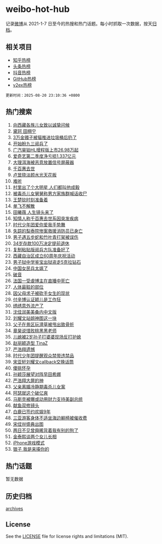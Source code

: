 # weibo-hot-hub

记录[微博](https://www.weibo.com)从 2021-1-7 日至今的热搜和热门话题。每小时抓取一次数据，按天[归档](archives)。

## 相关项目

- [知乎热榜](https://github.com/lonnyzhang423/zhihu-hot-hub)
- [头条热榜](https://github.com/lonnyzhang423/toutiao-hot-hub)
- [抖音热榜](https://github.com/lonnyzhang423/douyin-hot-hub)
- [GitHub热榜](https://github.com/lonnyzhang423/github-hot-hub)
- [v2ex热榜](https://github.com/lonnyzhang423/v2ex-hot-hub)


`更新时间：2025-08-20 23:10:36 +0800`

## 热门搜索

1. [向西藏各族儿女致以诚挚问候](https://m.weibo.cn/search?containerid=100103type%3D1%26t%3D10%26q%3D%23%E5%90%91%E8%A5%BF%E8%97%8F%E5%90%84%E6%97%8F%E5%84%BF%E5%A5%B3%E8%87%B4%E4%BB%A5%E8%AF%9A%E6%8C%9A%E9%97%AE%E5%80%99%23&stream_entry_id=51&isnewpage=1&extparam=seat%3D1%26q%3D%2523%25E5%2590%2591%25E8%25A5%25BF%25E8%2597%258F%25E5%2590%2584%25E6%2597%258F%25E5%2584%25BF%25E5%25A5%25B3%25E8%2587%25B4%25E4%25BB%25A5%25E8%25AF%259A%25E6%258C%259A%25E9%2597%25AE%25E5%2580%2599%2523%26filter_type%3Drealtimehot%26stream_entry_id%3D51%26pos%3D0%26dgr%3D0%26c_type%3D51%26cate%3D10103%26display_time%3D1755702635%26pre_seqid%3D1755702635079057797856)
1. [黛珂 田栩宁](https://m.weibo.cn/search?containerid=100103type%3D1%26t%3D10%26q%3D%E9%BB%9B%E7%8F%82+%E7%94%B0%E6%A0%A9%E5%AE%81&stream_entry_id=31&isnewpage=1&extparam=seat%3D1%26flag%3D4%26lcate%3D5001%26stream_entry_id%3D31%26realpos%3D1%26band_rank%3D1%26filter_type%3Drealtimehot%26dgr%3D0%26pos%3D0%26c_type%3D31%26q%3D%25E9%25BB%259B%25E7%258F%2582%2520%25E7%2594%25B0%25E6%25A0%25A9%25E5%25AE%2581%26cate%3D5001%26display_time%3D1755702635%26pre_seqid%3D1755702635079057797856)
1. [3万金镯子被猫推进垃圾桶后扔了](https://m.weibo.cn/search?containerid=100103type%3D1%26t%3D10%26q%3D%233%E4%B8%87%E9%87%91%E9%95%AF%E5%AD%90%E8%A2%AB%E7%8C%AB%E6%8E%A8%E8%BF%9B%E5%9E%83%E5%9C%BE%E6%A1%B6%E5%90%8E%E6%89%94%E4%BA%86%23&stream_entry_id=31&isnewpage=1&extparam=seat%3D1%26flag%3D0%26lcate%3D5001%26stream_entry_id%3D31%26realpos%3D2%26band_rank%3D2%26filter_type%3Drealtimehot%26dgr%3D0%26pos%3D1%26c_type%3D31%26q%3D%25233%25E4%25B8%2587%25E9%2587%2591%25E9%2595%25AF%25E5%25AD%2590%25E8%25A2%25AB%25E7%258C%25AB%25E6%258E%25A8%25E8%25BF%259B%25E5%259E%2583%25E5%259C%25BE%25E6%25A1%25B6%25E5%2590%258E%25E6%2589%2594%25E4%25BA%2586%2523%26cate%3D5001%26display_time%3D1755702635%26pre_seqid%3D1755702635079057797856)
1. [开始盼九三阅兵了](https://m.weibo.cn/search?containerid=100103type%3D1%26t%3D10%26q%3D%23%E5%BC%80%E5%A7%8B%E7%9B%BC%E4%B9%9D%E4%B8%89%E9%98%85%E5%85%B5%E4%BA%86%23&stream_entry_id=31&isnewpage=1&extparam=seat%3D1%26flag%3D0%26lcate%3D5001%26stream_entry_id%3D31%26realpos%3D3%26band_rank%3D3%26filter_type%3Drealtimehot%26dgr%3D0%26pos%3D2%26c_type%3D31%26q%3D%2523%25E5%25BC%2580%25E5%25A7%258B%25E7%259B%25BC%25E4%25B9%259D%25E4%25B8%2589%25E9%2598%2585%25E5%2585%25B5%25E4%25BA%2586%2523%26cate%3D5001%26display_time%3D1755702635%26pre_seqid%3D1755702635079057797856)
1. [广汽昊铂HL增程版上市26.98万起](https://m.weibo.cn/search?containerid=100103type%3D1%26t%3D296%26q%3D%23%E6%B2%B7%E9%92%B8%E6%B7%8F%E7%AE%94%23&hide_search_bar=1&replace_title=+)
1. [爱奇艺第二季度净亏损1.337亿元](https://m.weibo.cn/search?containerid=100103type%3D1%26t%3D10%26q%3D%23%E7%88%B1%E5%A5%87%E8%89%BA%E7%AC%AC%E4%BA%8C%E5%AD%A3%E5%BA%A6%E5%87%80%E4%BA%8F%E6%8D%9F1.337%E4%BA%BF%E5%85%83%23&stream_entry_id=31&isnewpage=1&extparam=seat%3D1%26flag%3D1%26lcate%3D5001%26stream_entry_id%3D31%26realpos%3D4%26band_rank%3D4%26filter_type%3Drealtimehot%26dgr%3D0%26pos%3D4%26c_type%3D31%26q%3D%2523%25E7%2588%25B1%25E5%25A5%2587%25E8%2589%25BA%25E7%25AC%25AC%25E4%25BA%258C%25E5%25AD%25A3%25E5%25BA%25A6%25E5%2587%2580%25E4%25BA%258F%25E6%258D%259F1.337%25E4%25BA%25BF%25E5%2585%2583%2523%26cate%3D5001%26display_time%3D1755702635%26pre_seqid%3D1755702635079057797856)
1. [大理洱海被恶意放置信号屏蔽器](https://m.weibo.cn/search?containerid=100103type%3D1%26t%3D10%26q%3D%23%E5%A4%A7%E7%90%86%E6%B4%B1%E6%B5%B7%E8%A2%AB%E6%81%B6%E6%84%8F%E6%94%BE%E7%BD%AE%E4%BF%A1%E5%8F%B7%E5%B1%8F%E8%94%BD%E5%99%A8%23&stream_entry_id=31&isnewpage=1&extparam=seat%3D1%26flag%3D0%26lcate%3D5001%26stream_entry_id%3D31%26realpos%3D5%26band_rank%3D5%26filter_type%3Drealtimehot%26dgr%3D0%26pos%3D5%26c_type%3D31%26q%3D%2523%25E5%25A4%25A7%25E7%2590%2586%25E6%25B4%25B1%25E6%25B5%25B7%25E8%25A2%25AB%25E6%2581%25B6%25E6%2584%258F%25E6%2594%25BE%25E7%25BD%25AE%25E4%25BF%25A1%25E5%258F%25B7%25E5%25B1%258F%25E8%2594%25BD%25E5%2599%25A8%2523%26cate%3D5001%26display_time%3D1755702635%26pre_seqid%3D1755702635079057797856)
1. [千百惠去世](https://m.weibo.cn/search?containerid=100103type%3D1%26t%3D10%26q%3D%23%E5%8D%83%E7%99%BE%E6%83%A0%E5%8E%BB%E4%B8%96%23&stream_entry_id=31&isnewpage=1&extparam=seat%3D1%26flag%3D2%26lcate%3D5001%26stream_entry_id%3D31%26realpos%3D6%26band_rank%3D6%26filter_type%3Drealtimehot%26dgr%3D0%26pos%3D6%26c_type%3D31%26q%3D%2523%25E5%258D%2583%25E7%2599%25BE%25E6%2583%25A0%25E5%258E%25BB%25E4%25B8%2596%2523%26cate%3D5001%26display_time%3D1755702635%26pre_seqid%3D1755702635079057797856)
1. [卢昱晓淡颜水光天花板](https://m.weibo.cn/search?containerid=100103type%3D1%26t%3D10%26q%3D%23%E5%8D%A2%E6%98%B1%E6%99%93%E6%B7%A1%E9%A2%9C%E6%B0%B4%E5%85%89%E5%A4%A9%E8%8A%B1%E6%9D%BF%23&stream_entry_id=31&isnewpage=1&extparam=seat%3D1%26q%3D%2523%25E5%258D%25A2%25E6%2598%25B1%25E6%2599%2593%25E6%25B7%25A1%25E9%25A2%259C%25E6%25B0%25B4%25E5%2585%2589%25E5%25A4%25A9%25E8%258A%25B1%25E6%259D%25BF%2523%26lcate%3D5001%26adid%3D297299%26is_ad_pos%3D1%26band_rank%3D7%26stream_entry_id%3D31%26filter_type%3Drealtimehot%26topic_ad%3D1%26pos%3D7%26c_type%3D31%26dgr%3D0%26cate%3D5001%26display_time%3D1755702635%26pre_seqid%3D1755702635079057797856)
1. [难听](https://m.weibo.cn/search?containerid=100103type%3D1%26t%3D10%26q%3D%E9%9A%BE%E5%90%AC&stream_entry_id=31&isnewpage=1&extparam=seat%3D1%26flag%3D2%26lcate%3D5001%26stream_entry_id%3D31%26realpos%3D7%26band_rank%3D7%26filter_type%3Drealtimehot%26dgr%3D0%26pos%3D8%26c_type%3D31%26q%3D%25E9%259A%25BE%25E5%2590%25AC%26cate%3D5001%26display_time%3D1755702635%26pre_seqid%3D1755702635079057797856)
1. [村里出了个大明星 人们都叫他成毅](https://m.weibo.cn/search?containerid=100103type%3D1%26t%3D10%26q%3D%E6%9D%91%E9%87%8C%E5%87%BA%E4%BA%86%E4%B8%AA%E5%A4%A7%E6%98%8E%E6%98%9F+%E4%BA%BA%E4%BB%AC%E9%83%BD%E5%8F%AB%E4%BB%96%E6%88%90%E6%AF%85&stream_entry_id=31&isnewpage=1&extparam=seat%3D1%26flag%3D2%26lcate%3D5001%26stream_entry_id%3D31%26realpos%3D8%26band_rank%3D8%26filter_type%3Drealtimehot%26dgr%3D0%26pos%3D9%26c_type%3D31%26q%3D%25E6%259D%2591%25E9%2587%258C%25E5%2587%25BA%25E4%25BA%2586%25E4%25B8%25AA%25E5%25A4%25A7%25E6%2598%258E%25E6%2598%259F%2520%25E4%25BA%25BA%25E4%25BB%25AC%25E9%2583%25BD%25E5%258F%25AB%25E4%25BB%2596%25E6%2588%2590%25E6%25AF%2585%26cate%3D5001%26display_time%3D1755702635%26pre_seqid%3D1755702635079057797856)
1. [被毒杀儿女舅舅称男方家族群喊话收尸](https://m.weibo.cn/search?containerid=100103type%3D1%26t%3D10%26q%3D%23%E8%A2%AB%E6%AF%92%E6%9D%80%E5%84%BF%E5%A5%B3%E8%88%85%E8%88%85%E7%A7%B0%E7%94%B7%E6%96%B9%E5%AE%B6%E6%97%8F%E7%BE%A4%E5%96%8A%E8%AF%9D%E6%94%B6%E5%B0%B8%23&stream_entry_id=31&isnewpage=1&extparam=seat%3D1%26flag%3D0%26lcate%3D5001%26stream_entry_id%3D31%26realpos%3D9%26band_rank%3D9%26filter_type%3Drealtimehot%26dgr%3D0%26pos%3D10%26c_type%3D31%26q%3D%2523%25E8%25A2%25AB%25E6%25AF%2592%25E6%259D%2580%25E5%2584%25BF%25E5%25A5%25B3%25E8%2588%2585%25E8%2588%2585%25E7%25A7%25B0%25E7%2594%25B7%25E6%2596%25B9%25E5%25AE%25B6%25E6%2597%258F%25E7%25BE%25A4%25E5%2596%258A%25E8%25AF%259D%25E6%2594%25B6%25E5%25B0%25B8%2523%26cate%3D5001%26display_time%3D1755702635%26pre_seqid%3D1755702635079057797856)
1. [王楚钦时刻准备着](https://m.weibo.cn/search?containerid=100103type%3D1%26t%3D10%26q%3D%E7%8E%8B%E6%A5%9A%E9%92%A6%E6%97%B6%E5%88%BB%E5%87%86%E5%A4%87%E7%9D%80&stream_entry_id=31&isnewpage=1&extparam=seat%3D1%26flag%3D1%26lcate%3D5001%26stream_entry_id%3D31%26realpos%3D10%26band_rank%3D10%26filter_type%3Drealtimehot%26dgr%3D0%26pos%3D11%26c_type%3D31%26q%3D%25E7%258E%258B%25E6%25A5%259A%25E9%2592%25A6%25E6%2597%25B6%25E5%2588%25BB%25E5%2587%2586%25E5%25A4%2587%25E7%259D%2580%26cate%3D5001%26display_time%3D1755702635%26pre_seqid%3D1755702635079057797856)
1. [单飞不解散](https://m.weibo.cn/search?containerid=100103type%3D1%26t%3D10%26q%3D%23%E5%8D%95%E9%A3%9E%E4%B8%8D%E8%A7%A3%E6%95%A3%23&stream_entry_id=31&isnewpage=1&extparam=seat%3D1%26flag%3D2%26lcate%3D5001%26stream_entry_id%3D31%26realpos%3D11%26band_rank%3D11%26filter_type%3Drealtimehot%26dgr%3D0%26pos%3D12%26c_type%3D31%26q%3D%2523%25E5%258D%2595%25E9%25A3%259E%25E4%25B8%258D%25E8%25A7%25A3%25E6%2595%25A3%2523%26cate%3D5001%26display_time%3D1755702635%26pre_seqid%3D1755702635079057797856)
1. [田曦薇 人生镜头来了](https://m.weibo.cn/search?containerid=100103type%3D1%26t%3D10%26q%3D%E7%94%B0%E6%9B%A6%E8%96%87+%E4%BA%BA%E7%94%9F%E9%95%9C%E5%A4%B4%E6%9D%A5%E4%BA%86&stream_entry_id=31&isnewpage=1&extparam=seat%3D1%26flag%3D1%26lcate%3D5001%26stream_entry_id%3D31%26realpos%3D12%26band_rank%3D12%26filter_type%3Drealtimehot%26dgr%3D0%26pos%3D13%26c_type%3D31%26q%3D%25E7%2594%25B0%25E6%259B%25A6%25E8%2596%2587%2520%25E4%25BA%25BA%25E7%2594%259F%25E9%2595%259C%25E5%25A4%25B4%25E6%259D%25A5%25E4%25BA%2586%26cate%3D5001%26display_time%3D1755702635%26pre_seqid%3D1755702635079057797856)
1. [知情人称千百惠去世系因突发疾病](https://m.weibo.cn/search?containerid=100103type%3D1%26t%3D10%26q%3D%23%E7%9F%A5%E6%83%85%E4%BA%BA%E7%A7%B0%E5%8D%83%E7%99%BE%E6%83%A0%E5%8E%BB%E4%B8%96%E7%B3%BB%E5%9B%A0%E7%AA%81%E5%8F%91%E7%96%BE%E7%97%85%23&stream_entry_id=31&isnewpage=1&extparam=seat%3D1%26flag%3D1%26lcate%3D5001%26stream_entry_id%3D31%26realpos%3D13%26band_rank%3D13%26filter_type%3Drealtimehot%26dgr%3D0%26pos%3D14%26c_type%3D31%26q%3D%2523%25E7%259F%25A5%25E6%2583%2585%25E4%25BA%25BA%25E7%25A7%25B0%25E5%258D%2583%25E7%2599%25BE%25E6%2583%25A0%25E5%258E%25BB%25E4%25B8%2596%25E7%25B3%25BB%25E5%259B%25A0%25E7%25AA%2581%25E5%258F%2591%25E7%2596%25BE%25E7%2597%2585%2523%26cate%3D5001%26display_time%3D1755702635%26pre_seqid%3D1755702635079057797856)
1. [时代少年团爱你爱我手势舞](https://m.weibo.cn/search?containerid=100103type%3D1%26t%3D10%26q%3D%23%E6%97%B6%E4%BB%A3%E5%B0%91%E5%B9%B4%E5%9B%A2%E7%88%B1%E4%BD%A0%E7%88%B1%E6%88%91%E6%89%8B%E5%8A%BF%E8%88%9E%23&stream_entry_id=31&isnewpage=1&extparam=seat%3D1%26flag%3D0%26lcate%3D5001%26stream_entry_id%3D31%26realpos%3D14%26band_rank%3D14%26filter_type%3Drealtimehot%26dgr%3D0%26pos%3D15%26c_type%3D31%26q%3D%2523%25E6%2597%25B6%25E4%25BB%25A3%25E5%25B0%2591%25E5%25B9%25B4%25E5%259B%25A2%25E7%2588%25B1%25E4%25BD%25A0%25E7%2588%25B1%25E6%2588%2591%25E6%2589%258B%25E5%258A%25BF%25E8%2588%259E%2523%26cate%3D5001%26display_time%3D1755702635%26pre_seqid%3D1755702635079057797856)
1. [失踪的梨泰院惨案救援消防员已身亡](https://m.weibo.cn/search?containerid=100103type%3D1%26t%3D10%26q%3D%23%E5%A4%B1%E8%B8%AA%E7%9A%84%E6%A2%A8%E6%B3%B0%E9%99%A2%E6%83%A8%E6%A1%88%E6%95%91%E6%8F%B4%E6%B6%88%E9%98%B2%E5%91%98%E5%B7%B2%E8%BA%AB%E4%BA%A1%23&stream_entry_id=31&isnewpage=1&extparam=seat%3D1%26flag%3D0%26lcate%3D5001%26stream_entry_id%3D31%26realpos%3D15%26band_rank%3D15%26filter_type%3Drealtimehot%26dgr%3D0%26pos%3D16%26c_type%3D31%26q%3D%2523%25E5%25A4%25B1%25E8%25B8%25AA%25E7%259A%2584%25E6%25A2%25A8%25E6%25B3%25B0%25E9%2599%25A2%25E6%2583%25A8%25E6%25A1%2588%25E6%2595%2591%25E6%258F%25B4%25E6%25B6%2588%25E9%2598%25B2%25E5%2591%2598%25E5%25B7%25B2%25E8%25BA%25AB%25E4%25BA%25A1%2523%26cate%3D5001%26display_time%3D1755702635%26pre_seqid%3D1755702635079057797856)
1. [男子遇五步蛇和竹叶青打架被误伤](https://m.weibo.cn/search?containerid=100103type%3D1%26t%3D10%26q%3D%23%E7%94%B7%E5%AD%90%E9%81%87%E4%BA%94%E6%AD%A5%E8%9B%87%E5%92%8C%E7%AB%B9%E5%8F%B6%E9%9D%92%E6%89%93%E6%9E%B6%E8%A2%AB%E8%AF%AF%E4%BC%A4%23&stream_entry_id=31&isnewpage=1&extparam=seat%3D1%26flag%3D0%26lcate%3D5001%26stream_entry_id%3D31%26realpos%3D16%26band_rank%3D16%26filter_type%3Drealtimehot%26dgr%3D0%26pos%3D17%26c_type%3D31%26q%3D%2523%25E7%2594%25B7%25E5%25AD%2590%25E9%2581%2587%25E4%25BA%2594%25E6%25AD%25A5%25E8%259B%2587%25E5%2592%258C%25E7%25AB%25B9%25E5%258F%25B6%25E9%259D%2592%25E6%2589%2593%25E6%259E%25B6%25E8%25A2%25AB%25E8%25AF%25AF%25E4%25BC%25A4%2523%26cate%3D5001%26display_time%3D1755702635%26pre_seqid%3D1755702635079057797856)
1. [34岁存款100万决定提前退休](https://m.weibo.cn/search?containerid=100103type%3D1%26t%3D10%26q%3D34%E5%B2%81%E5%AD%98%E6%AC%BE100%E4%B8%87%E5%86%B3%E5%AE%9A%E6%8F%90%E5%89%8D%E9%80%80%E4%BC%91&stream_entry_id=31&isnewpage=1&extparam=seat%3D1%26flag%3D0%26lcate%3D5001%26stream_entry_id%3D31%26realpos%3D17%26band_rank%3D17%26filter_type%3Drealtimehot%26dgr%3D0%26pos%3D18%26c_type%3D31%26q%3D34%25E5%25B2%2581%25E5%25AD%2598%25E6%25AC%25BE100%25E4%25B8%2587%25E5%2586%25B3%25E5%25AE%259A%25E6%258F%2590%25E5%2589%258D%25E9%2580%2580%25E4%25BC%2591%26cate%3D5001%26display_time%3D1755702635%26pre_seqid%3D1755702635079057797856)
1. [复制粘贴版阅兵方队准备好了](https://m.weibo.cn/search?containerid=100103type%3D1%26t%3D10%26q%3D%23%E5%A4%8D%E5%88%B6%E7%B2%98%E8%B4%B4%E7%89%88%E9%98%85%E5%85%B5%E6%96%B9%E9%98%9F%E5%87%86%E5%A4%87%E5%A5%BD%E4%BA%86%23&stream_entry_id=31&isnewpage=1&extparam=seat%3D1%26flag%3D1%26lcate%3D5001%26stream_entry_id%3D31%26realpos%3D18%26band_rank%3D18%26filter_type%3Drealtimehot%26dgr%3D0%26pos%3D19%26c_type%3D31%26q%3D%2523%25E5%25A4%258D%25E5%2588%25B6%25E7%25B2%2598%25E8%25B4%25B4%25E7%2589%2588%25E9%2598%2585%25E5%2585%25B5%25E6%2596%25B9%25E9%2598%259F%25E5%2587%2586%25E5%25A4%2587%25E5%25A5%25BD%25E4%25BA%2586%2523%26cate%3D5001%26display_time%3D1755702635%26pre_seqid%3D1755702635079057797856)
1. [西藏自治区成立60周年庆祝活动](https://m.weibo.cn/search?containerid=100103type%3D1%26t%3D10%26q%3D%23%E8%A5%BF%E8%97%8F%E8%87%AA%E6%B2%BB%E5%8C%BA%E6%88%90%E7%AB%8B60%E5%91%A8%E5%B9%B4%E5%BA%86%E7%A5%9D%E6%B4%BB%E5%8A%A8%23&stream_entry_id=31&isnewpage=1&extparam=seat%3D1%26flag%3D0%26lcate%3D5001%26stream_entry_id%3D31%26realpos%3D19%26band_rank%3D19%26filter_type%3Drealtimehot%26dgr%3D0%26pos%3D20%26c_type%3D31%26q%3D%2523%25E8%25A5%25BF%25E8%2597%258F%25E8%2587%25AA%25E6%25B2%25BB%25E5%258C%25BA%25E6%2588%2590%25E7%25AB%258B60%25E5%2591%25A8%25E5%25B9%25B4%25E5%25BA%2586%25E7%25A5%259D%25E6%25B4%25BB%25E5%258A%25A8%2523%26cate%3D5001%26display_time%3D1755702635%26pre_seqid%3D1755702635079057797856)
1. [男子狱中学鉴宝出狱盗走5克拉钻石](https://m.weibo.cn/search?containerid=100103type%3D1%26t%3D10%26q%3D%23%E7%94%B7%E5%AD%90%E7%8B%B1%E4%B8%AD%E5%AD%A6%E9%89%B4%E5%AE%9D%E5%87%BA%E7%8B%B1%E7%9B%97%E8%B5%B05%E5%85%8B%E6%8B%89%E9%92%BB%E7%9F%B3%23&stream_entry_id=31&isnewpage=1&extparam=seat%3D1%26flag%3D1%26lcate%3D5001%26stream_entry_id%3D31%26realpos%3D20%26band_rank%3D20%26filter_type%3Drealtimehot%26dgr%3D0%26pos%3D21%26c_type%3D31%26q%3D%2523%25E7%2594%25B7%25E5%25AD%2590%25E7%258B%25B1%25E4%25B8%25AD%25E5%25AD%25A6%25E9%2589%25B4%25E5%25AE%259D%25E5%2587%25BA%25E7%258B%25B1%25E7%259B%2597%25E8%25B5%25B05%25E5%2585%258B%25E6%258B%2589%25E9%2592%25BB%25E7%259F%25B3%2523%26cate%3D5001%26display_time%3D1755702635%26pre_seqid%3D1755702635079057797856)
1. [中国女民兵太飒了](https://m.weibo.cn/search?containerid=100103type%3D1%26t%3D10%26q%3D%23%E4%B8%AD%E5%9B%BD%E5%A5%B3%E6%B0%91%E5%85%B5%E5%A4%AA%E9%A3%92%E4%BA%86%23&stream_entry_id=31&isnewpage=1&extparam=seat%3D1%26flag%3D0%26lcate%3D5001%26stream_entry_id%3D31%26realpos%3D21%26band_rank%3D21%26filter_type%3Drealtimehot%26dgr%3D0%26pos%3D22%26c_type%3D31%26q%3D%2523%25E4%25B8%25AD%25E5%259B%25BD%25E5%25A5%25B3%25E6%25B0%2591%25E5%2585%25B5%25E5%25A4%25AA%25E9%25A3%2592%25E4%25BA%2586%2523%26cate%3D5001%26display_time%3D1755702635%26pre_seqid%3D1755702635079057797856)
1. [破音](https://m.weibo.cn/search?containerid=100103type%3D1%26t%3D10%26q%3D%E7%A0%B4%E9%9F%B3&stream_entry_id=31&isnewpage=1&extparam=seat%3D1%26flag%3D0%26lcate%3D5001%26stream_entry_id%3D31%26realpos%3D22%26band_rank%3D22%26filter_type%3Drealtimehot%26dgr%3D0%26pos%3D23%26c_type%3D31%26q%3D%25E7%25A0%25B4%25E9%259F%25B3%26cate%3D5001%26display_time%3D1755702635%26pre_seqid%3D1755702635079057797856)
1. [法国一受虐博主在直播中死亡](https://m.weibo.cn/search?containerid=100103type%3D1%26t%3D10%26q%3D%23%E6%B3%95%E5%9B%BD%E4%B8%80%E5%8F%97%E8%99%90%E5%8D%9A%E4%B8%BB%E5%9C%A8%E7%9B%B4%E6%92%AD%E4%B8%AD%E6%AD%BB%E4%BA%A1%23&stream_entry_id=31&isnewpage=1&extparam=seat%3D1%26flag%3D1%26lcate%3D5001%26stream_entry_id%3D31%26realpos%3D23%26band_rank%3D23%26filter_type%3Drealtimehot%26dgr%3D0%26pos%3D24%26c_type%3D31%26q%3D%2523%25E6%25B3%2595%25E5%259B%25BD%25E4%25B8%2580%25E5%258F%2597%25E8%2599%2590%25E5%258D%259A%25E4%25B8%25BB%25E5%259C%25A8%25E7%259B%25B4%25E6%2592%25AD%25E4%25B8%25AD%25E6%25AD%25BB%25E4%25BA%25A1%2523%26cate%3D5001%26display_time%3D1755702635%26pre_seqid%3D1755702635079057797856)
1. [人体最脏的部位](https://m.weibo.cn/search?containerid=100103type%3D1%26t%3D10%26q%3D%E4%BA%BA%E4%BD%93%E6%9C%80%E8%84%8F%E7%9A%84%E9%83%A8%E4%BD%8D&stream_entry_id=31&isnewpage=1&extparam=seat%3D1%26flag%3D0%26lcate%3D5001%26stream_entry_id%3D31%26realpos%3D24%26band_rank%3D24%26filter_type%3Drealtimehot%26dgr%3D0%26pos%3D25%26c_type%3D31%26q%3D%25E4%25BA%25BA%25E4%25BD%2593%25E6%259C%2580%25E8%2584%258F%25E7%259A%2584%25E9%2583%25A8%25E4%25BD%258D%26cate%3D5001%26display_time%3D1755702635%26pre_seqid%3D1755702635079057797856)
1. [因父母求子被砍手女生的现状](https://m.weibo.cn/search?containerid=100103type%3D1%26t%3D10%26q%3D%E5%9B%A0%E7%88%B6%E6%AF%8D%E6%B1%82%E5%AD%90%E8%A2%AB%E7%A0%8D%E6%89%8B%E5%A5%B3%E7%94%9F%E7%9A%84%E7%8E%B0%E7%8A%B6&stream_entry_id=31&isnewpage=1&extparam=seat%3D1%26flag%3D0%26lcate%3D5001%26stream_entry_id%3D31%26realpos%3D25%26band_rank%3D25%26filter_type%3Drealtimehot%26dgr%3D0%26pos%3D26%26c_type%3D31%26q%3D%25E5%259B%25A0%25E7%2588%25B6%25E6%25AF%258D%25E6%25B1%2582%25E5%25AD%2590%25E8%25A2%25AB%25E7%25A0%258D%25E6%2589%258B%25E5%25A5%25B3%25E7%2594%259F%25E7%259A%2584%25E7%258E%25B0%25E7%258A%25B6%26cate%3D5001%26display_time%3D1755702635%26pre_seqid%3D1755702635079057797856)
1. [付辛博认证颖儿是工作狂](https://m.weibo.cn/search?containerid=100103type%3D1%26t%3D10%26q%3D%E4%BB%98%E8%BE%9B%E5%8D%9A%E8%AE%A4%E8%AF%81%E9%A2%96%E5%84%BF%E6%98%AF%E5%B7%A5%E4%BD%9C%E7%8B%82&stream_entry_id=31&isnewpage=1&extparam=seat%3D1%26flag%3D1%26lcate%3D5001%26stream_entry_id%3D31%26realpos%3D26%26band_rank%3D26%26filter_type%3Drealtimehot%26dgr%3D0%26pos%3D27%26c_type%3D31%26q%3D%25E4%25BB%2598%25E8%25BE%259B%25E5%258D%259A%25E8%25AE%25A4%25E8%25AF%2581%25E9%25A2%2596%25E5%2584%25BF%25E6%2598%25AF%25E5%25B7%25A5%25E4%25BD%259C%25E7%258B%2582%26cate%3D5001%26display_time%3D1755702635%26pre_seqid%3D1755702635079057797856)
1. [绣绣意外流产了](https://m.weibo.cn/search?containerid=100103type%3D1%26t%3D10%26q%3D%23%E7%BB%A3%E7%BB%A3%E6%84%8F%E5%A4%96%E6%B5%81%E4%BA%A7%E4%BA%86%23&stream_entry_id=31&isnewpage=1&extparam=seat%3D1%26flag%3D0%26lcate%3D5001%26stream_entry_id%3D31%26realpos%3D27%26band_rank%3D27%26filter_type%3Drealtimehot%26dgr%3D0%26pos%3D28%26c_type%3D31%26q%3D%2523%25E7%25BB%25A3%25E7%25BB%25A3%25E6%2584%258F%25E5%25A4%2596%25E6%25B5%2581%25E4%25BA%25A7%25E4%25BA%2586%2523%26cate%3D5001%26display_time%3D1755702635%26pre_seqid%3D1755702635079057797856)
1. [沈佳润美美桑内中文版](https://m.weibo.cn/search?containerid=100103type%3D1%26t%3D10%26q%3D%23%E6%B2%88%E4%BD%B3%E6%B6%A6%E7%BE%8E%E7%BE%8E%E6%A1%91%E5%86%85%E4%B8%AD%E6%96%87%E7%89%88%23&stream_entry_id=31&isnewpage=1&extparam=seat%3D1%26flag%3D1%26lcate%3D5001%26stream_entry_id%3D31%26realpos%3D28%26band_rank%3D28%26filter_type%3Drealtimehot%26dgr%3D0%26pos%3D29%26c_type%3D31%26q%3D%2523%25E6%25B2%2588%25E4%25BD%25B3%25E6%25B6%25A6%25E7%25BE%258E%25E7%25BE%258E%25E6%25A1%2591%25E5%2586%2585%25E4%25B8%25AD%25E6%2596%2587%25E7%2589%2588%2523%26cate%3D5001%26display_time%3D1755702635%26pre_seqid%3D1755702635079057797856)
1. [刘耀文站姐神图这一块](https://m.weibo.cn/search?containerid=100103type%3D1%26t%3D10%26q%3D%E5%88%98%E8%80%80%E6%96%87%E7%AB%99%E5%A7%90%E7%A5%9E%E5%9B%BE%E8%BF%99%E4%B8%80%E5%9D%97&stream_entry_id=31&isnewpage=1&extparam=seat%3D1%26flag%3D0%26lcate%3D5001%26stream_entry_id%3D31%26realpos%3D29%26band_rank%3D29%26filter_type%3Drealtimehot%26dgr%3D0%26pos%3D30%26c_type%3D31%26q%3D%25E5%2588%2598%25E8%2580%2580%25E6%2596%2587%25E7%25AB%2599%25E5%25A7%2590%25E7%25A5%259E%25E5%259B%25BE%25E8%25BF%2599%25E4%25B8%2580%25E5%259D%2597%26cate%3D5001%26display_time%3D1755702635%26pre_seqid%3D1755702635079057797856)
1. [父子在景区玩滑草被甩出致骨折](https://m.weibo.cn/search?containerid=100103type%3D1%26t%3D10%26q%3D%23%E7%88%B6%E5%AD%90%E5%9C%A8%E6%99%AF%E5%8C%BA%E7%8E%A9%E6%BB%91%E8%8D%89%E8%A2%AB%E7%94%A9%E5%87%BA%E8%87%B4%E9%AA%A8%E6%8A%98%23&stream_entry_id=31&isnewpage=1&extparam=seat%3D1%26flag%3D1%26lcate%3D5001%26stream_entry_id%3D31%26realpos%3D30%26band_rank%3D30%26filter_type%3Drealtimehot%26dgr%3D0%26pos%3D31%26c_type%3D31%26q%3D%2523%25E7%2588%25B6%25E5%25AD%2590%25E5%259C%25A8%25E6%2599%25AF%25E5%258C%25BA%25E7%258E%25A9%25E6%25BB%2591%25E8%258D%2589%25E8%25A2%25AB%25E7%2594%25A9%25E5%2587%25BA%25E8%2587%25B4%25E9%25AA%25A8%25E6%258A%2598%2523%26cate%3D5001%26display_time%3D1755702635%26pre_seqid%3D1755702635079057797856)
1. [章昊说惜败桃黑黑老师](https://m.weibo.cn/search?containerid=100103type%3D1%26t%3D10%26q%3D%23%E7%AB%A0%E6%98%8A%E8%AF%B4%E6%83%9C%E8%B4%A5%E6%A1%83%E9%BB%91%E9%BB%91%E8%80%81%E5%B8%88%23&stream_entry_id=31&isnewpage=1&extparam=seat%3D1%26flag%3D0%26lcate%3D5001%26stream_entry_id%3D31%26realpos%3D31%26band_rank%3D31%26filter_type%3Drealtimehot%26dgr%3D0%26pos%3D32%26c_type%3D31%26q%3D%2523%25E7%25AB%25A0%25E6%2598%258A%25E8%25AF%25B4%25E6%2583%259C%25E8%25B4%25A5%25E6%25A1%2583%25E9%25BB%2591%25E9%25BB%2591%25E8%2580%2581%25E5%25B8%2588%2523%26cate%3D5001%26display_time%3D1755702635%26pre_seqid%3D1755702635079057797856)
1. [儿媳被2岁孙子打婆婆现场反打护媳](https://m.weibo.cn/search?containerid=100103type%3D1%26t%3D10%26q%3D%23%E5%84%BF%E5%AA%B3%E8%A2%AB2%E5%B2%81%E5%AD%99%E5%AD%90%E6%89%93%E5%A9%86%E5%A9%86%E7%8E%B0%E5%9C%BA%E5%8F%8D%E6%89%93%E6%8A%A4%E5%AA%B3%23&stream_entry_id=31&isnewpage=1&extparam=seat%3D1%26flag%3D1%26lcate%3D5001%26stream_entry_id%3D31%26realpos%3D32%26band_rank%3D32%26filter_type%3Drealtimehot%26dgr%3D0%26pos%3D33%26c_type%3D31%26q%3D%2523%25E5%2584%25BF%25E5%25AA%25B3%25E8%25A2%25AB2%25E5%25B2%2581%25E5%25AD%2599%25E5%25AD%2590%25E6%2589%2593%25E5%25A9%2586%25E5%25A9%2586%25E7%258E%25B0%25E5%259C%25BA%25E5%258F%258D%25E6%2589%2593%25E6%258A%25A4%25E5%25AA%25B3%2523%26cate%3D5001%26display_time%3D1755702635%26pre_seqid%3D1755702635079057797856)
1. [赵丽颖造型 TinaZ](https://m.weibo.cn/search?containerid=100103type%3D1%26t%3D10%26q%3D%E8%B5%B5%E4%B8%BD%E9%A2%96%E9%80%A0%E5%9E%8B+TinaZ&stream_entry_id=31&isnewpage=1&extparam=seat%3D1%26flag%3D0%26lcate%3D5001%26stream_entry_id%3D31%26realpos%3D33%26band_rank%3D33%26filter_type%3Drealtimehot%26dgr%3D0%26pos%3D34%26c_type%3D31%26q%3D%25E8%25B5%25B5%25E4%25B8%25BD%25E9%25A2%2596%25E9%2580%25A0%25E5%259E%258B%2520TinaZ%26cate%3D5001%26display_time%3D1755702635%26pre_seqid%3D1755702635079057797856)
1. [严浩翔遗憾](https://m.weibo.cn/search?containerid=100103type%3D1%26t%3D10%26q%3D%E4%B8%A5%E6%B5%A9%E7%BF%94%E9%81%97%E6%86%BE&stream_entry_id=31&isnewpage=1&extparam=seat%3D1%26flag%3D0%26lcate%3D5001%26stream_entry_id%3D31%26realpos%3D34%26band_rank%3D34%26filter_type%3Drealtimehot%26dgr%3D0%26pos%3D35%26c_type%3D31%26q%3D%25E4%25B8%25A5%25E6%25B5%25A9%25E7%25BF%2594%25E9%2581%2597%25E6%2586%25BE%26cate%3D5001%26display_time%3D1755702635%26pre_seqid%3D1755702635079057797856)
1. [时代少年团提醒观众禁带违禁品](https://m.weibo.cn/search?containerid=100103type%3D1%26t%3D10%26q%3D%23%E6%97%B6%E4%BB%A3%E5%B0%91%E5%B9%B4%E5%9B%A2%E6%8F%90%E9%86%92%E8%A7%82%E4%BC%97%E7%A6%81%E5%B8%A6%E8%BF%9D%E7%A6%81%E5%93%81%23&stream_entry_id=31&isnewpage=1&extparam=seat%3D1%26flag%3D1%26lcate%3D5001%26stream_entry_id%3D31%26realpos%3D35%26band_rank%3D35%26filter_type%3Drealtimehot%26dgr%3D0%26pos%3D36%26c_type%3D31%26q%3D%2523%25E6%2597%25B6%25E4%25BB%25A3%25E5%25B0%2591%25E5%25B9%25B4%25E5%259B%25A2%25E6%258F%2590%25E9%2586%2592%25E8%25A7%2582%25E4%25BC%2597%25E7%25A6%2581%25E5%25B8%25A6%25E8%25BF%259D%25E7%25A6%2581%25E5%2593%2581%2523%26cate%3D5001%26display_time%3D1755702635%26pre_seqid%3D1755702635079057797856)
1. [宋亚轩刘耀文callback交换话筒](https://m.weibo.cn/search?containerid=100103type%3D1%26t%3D10%26q%3D%23%E5%AE%8B%E4%BA%9A%E8%BD%A9%E5%88%98%E8%80%80%E6%96%87callback%E4%BA%A4%E6%8D%A2%E8%AF%9D%E7%AD%92%23&stream_entry_id=31&isnewpage=1&extparam=seat%3D1%26flag%3D1%26lcate%3D5001%26stream_entry_id%3D31%26realpos%3D36%26band_rank%3D36%26filter_type%3Drealtimehot%26dgr%3D0%26pos%3D37%26c_type%3D31%26q%3D%2523%25E5%25AE%258B%25E4%25BA%259A%25E8%25BD%25A9%25E5%2588%2598%25E8%2580%2580%25E6%2596%2587callback%25E4%25BA%25A4%25E6%258D%25A2%25E8%25AF%259D%25E7%25AD%2592%2523%26cate%3D5001%26display_time%3D1755702635%26pre_seqid%3D1755702635079057797856)
1. [傻挑怀孕](https://m.weibo.cn/search?containerid=100103type%3D1%26t%3D10%26q%3D%23%E5%82%BB%E6%8C%91%E6%80%80%E5%AD%95%23&stream_entry_id=31&isnewpage=1&extparam=seat%3D1%26flag%3D1%26lcate%3D5001%26stream_entry_id%3D31%26realpos%3D37%26band_rank%3D37%26filter_type%3Drealtimehot%26dgr%3D0%26pos%3D38%26c_type%3D31%26q%3D%2523%25E5%2582%25BB%25E6%258C%2591%25E6%2580%2580%25E5%25AD%2595%2523%26cate%3D5001%26display_time%3D1755702635%26pre_seqid%3D1755702635079057797856)
1. [孙颖莎展望对阵早田希娜](https://m.weibo.cn/search?containerid=100103type%3D1%26t%3D10%26q%3D%23%E5%AD%99%E9%A2%96%E8%8E%8E%E5%B1%95%E6%9C%9B%E5%AF%B9%E9%98%B5%E6%97%A9%E7%94%B0%E5%B8%8C%E5%A8%9C%23&stream_entry_id=31&isnewpage=1&extparam=seat%3D1%26flag%3D1%26lcate%3D5001%26stream_entry_id%3D31%26realpos%3D38%26band_rank%3D38%26filter_type%3Drealtimehot%26dgr%3D0%26pos%3D39%26c_type%3D31%26q%3D%2523%25E5%25AD%2599%25E9%25A2%2596%25E8%258E%258E%25E5%25B1%2595%25E6%259C%259B%25E5%25AF%25B9%25E9%2598%25B5%25E6%2597%25A9%25E7%2594%25B0%25E5%25B8%258C%25E5%25A8%259C%2523%26cate%3D5001%26display_time%3D1755702635%26pre_seqid%3D1755702635079057797856)
1. [严浩翔大屏的神](https://m.weibo.cn/search?containerid=100103type%3D1%26t%3D10%26q%3D%E4%B8%A5%E6%B5%A9%E7%BF%94%E5%A4%A7%E5%B1%8F%E7%9A%84%E7%A5%9E&stream_entry_id=31&isnewpage=1&extparam=seat%3D1%26flag%3D1%26lcate%3D5001%26stream_entry_id%3D31%26realpos%3D39%26band_rank%3D39%26filter_type%3Drealtimehot%26dgr%3D0%26pos%3D40%26c_type%3D31%26q%3D%25E4%25B8%25A5%25E6%25B5%25A9%25E7%25BF%2594%25E5%25A4%25A7%25E5%25B1%258F%25E7%259A%2584%25E7%25A5%259E%26cate%3D5001%26display_time%3D1755702635%26pre_seqid%3D1755702635079057797856)
1. [父亲离婚冷静期毒杀儿女案](https://m.weibo.cn/search?containerid=100103type%3D1%26t%3D10%26q%3D%23%E7%88%B6%E4%BA%B2%E7%A6%BB%E5%A9%9A%E5%86%B7%E9%9D%99%E6%9C%9F%E6%AF%92%E6%9D%80%E5%84%BF%E5%A5%B3%E6%A1%88%23&stream_entry_id=31&isnewpage=1&extparam=seat%3D1%26flag%3D1%26lcate%3D5001%26stream_entry_id%3D31%26realpos%3D40%26band_rank%3D40%26filter_type%3Drealtimehot%26dgr%3D0%26pos%3D41%26c_type%3D31%26q%3D%2523%25E7%2588%25B6%25E4%25BA%25B2%25E7%25A6%25BB%25E5%25A9%259A%25E5%2586%25B7%25E9%259D%2599%25E6%259C%259F%25E6%25AF%2592%25E6%259D%2580%25E5%2584%25BF%25E5%25A5%25B3%25E6%25A1%2588%2523%26cate%3D5001%26display_time%3D1755702635%26pre_seqid%3D1755702635079057797856)
1. [阿瑟就这个破亿爽](https://m.weibo.cn/search?containerid=100103type%3D1%26t%3D10%26q%3D%E9%98%BF%E7%91%9F%E5%B0%B1%E8%BF%99%E4%B8%AA%E7%A0%B4%E4%BA%BF%E7%88%BD&stream_entry_id=31&isnewpage=1&extparam=seat%3D1%26flag%3D1%26lcate%3D5001%26stream_entry_id%3D31%26realpos%3D41%26band_rank%3D41%26filter_type%3Drealtimehot%26dgr%3D0%26pos%3D42%26c_type%3D31%26q%3D%25E9%2598%25BF%25E7%2591%259F%25E5%25B0%25B1%25E8%25BF%2599%25E4%25B8%25AA%25E7%25A0%25B4%25E4%25BA%25BF%25E7%2588%25BD%26cate%3D5001%26display_time%3D1755702635%26pre_seqid%3D1755702635079057797856)
1. [马斯克被曝或动用财力支持美副总统](https://m.weibo.cn/search?containerid=100103type%3D1%26t%3D10%26q%3D%23%E9%A9%AC%E6%96%AF%E5%85%8B%E8%A2%AB%E6%9B%9D%E6%88%96%E5%8A%A8%E7%94%A8%E8%B4%A2%E5%8A%9B%E6%94%AF%E6%8C%81%E7%BE%8E%E5%89%AF%E6%80%BB%E7%BB%9F%23&stream_entry_id=31&isnewpage=1&extparam=seat%3D1%26flag%3D0%26lcate%3D5001%26stream_entry_id%3D31%26realpos%3D42%26band_rank%3D42%26filter_type%3Drealtimehot%26dgr%3D0%26pos%3D43%26c_type%3D31%26q%3D%2523%25E9%25A9%25AC%25E6%2596%25AF%25E5%2585%258B%25E8%25A2%25AB%25E6%259B%259D%25E6%2588%2596%25E5%258A%25A8%25E7%2594%25A8%25E8%25B4%25A2%25E5%258A%259B%25E6%2594%25AF%25E6%258C%2581%25E7%25BE%258E%25E5%2589%25AF%25E6%2580%25BB%25E7%25BB%259F%2523%26cate%3D5001%26display_time%3D1755702635%26pre_seqid%3D1755702635079057797856)
1. [献鱼双修镜头](https://m.weibo.cn/search?containerid=100103type%3D1%26t%3D10%26q%3D%E7%8C%AE%E9%B1%BC%E5%8F%8C%E4%BF%AE%E9%95%9C%E5%A4%B4&stream_entry_id=31&isnewpage=1&extparam=seat%3D1%26flag%3D1%26lcate%3D5001%26stream_entry_id%3D31%26realpos%3D43%26band_rank%3D43%26filter_type%3Drealtimehot%26dgr%3D0%26pos%3D44%26c_type%3D31%26q%3D%25E7%258C%25AE%25E9%25B1%25BC%25E5%258F%258C%25E4%25BF%25AE%25E9%2595%259C%25E5%25A4%25B4%26cate%3D5001%26display_time%3D1755702635%26pre_seqid%3D1755702635079057797856)
1. [白鹿已签约欢娱9年](https://m.weibo.cn/search?containerid=100103type%3D1%26t%3D10%26q%3D%23%E7%99%BD%E9%B9%BF%E5%B7%B2%E7%AD%BE%E7%BA%A6%E6%AC%A2%E5%A8%B19%E5%B9%B4%23&stream_entry_id=31&isnewpage=1&extparam=seat%3D1%26flag%3D0%26lcate%3D5001%26stream_entry_id%3D31%26realpos%3D44%26band_rank%3D44%26filter_type%3Drealtimehot%26dgr%3D0%26pos%3D45%26c_type%3D31%26q%3D%2523%25E7%2599%25BD%25E9%25B9%25BF%25E5%25B7%25B2%25E7%25AD%25BE%25E7%25BA%25A6%25E6%25AC%25A2%25E5%25A8%25B19%25E5%25B9%25B4%2523%26cate%3D5001%26display_time%3D1755702635%26pre_seqid%3D1755702635079057797856)
1. [三亚游客身体不适坐海边躺椅被催收费](https://m.weibo.cn/search?containerid=100103type%3D1%26t%3D10%26q%3D%23%E4%B8%89%E4%BA%9A%E6%B8%B8%E5%AE%A2%E8%BA%AB%E4%BD%93%E4%B8%8D%E9%80%82%E5%9D%90%E6%B5%B7%E8%BE%B9%E8%BA%BA%E6%A4%85%E8%A2%AB%E5%82%AC%E6%94%B6%E8%B4%B9%23&stream_entry_id=31&isnewpage=1&extparam=seat%3D1%26flag%3D0%26lcate%3D5001%26stream_entry_id%3D31%26realpos%3D45%26band_rank%3D45%26filter_type%3Drealtimehot%26dgr%3D0%26pos%3D46%26c_type%3D31%26q%3D%2523%25E4%25B8%2589%25E4%25BA%259A%25E6%25B8%25B8%25E5%25AE%25A2%25E8%25BA%25AB%25E4%25BD%2593%25E4%25B8%258D%25E9%2580%2582%25E5%259D%2590%25E6%25B5%25B7%25E8%25BE%25B9%25E8%25BA%25BA%25E6%25A4%2585%25E8%25A2%25AB%25E5%2582%25AC%25E6%2594%25B6%25E8%25B4%25B9%2523%26cate%3D5001%26display_time%3D1755702635%26pre_seqid%3D1755702635079057797856)
1. [宋佳W盛典出图](https://m.weibo.cn/search?containerid=100103type%3D1%26t%3D10%26q%3D%E5%AE%8B%E4%BD%B3W%E7%9B%9B%E5%85%B8%E5%87%BA%E5%9B%BE&stream_entry_id=31&isnewpage=1&extparam=seat%3D1%26flag%3D1%26lcate%3D5001%26stream_entry_id%3D31%26realpos%3D46%26band_rank%3D46%26filter_type%3Drealtimehot%26dgr%3D0%26pos%3D47%26c_type%3D31%26q%3D%25E5%25AE%258B%25E4%25BD%25B3W%25E7%259B%259B%25E5%2585%25B8%25E5%2587%25BA%25E5%259B%25BE%26cate%3D5001%26display_time%3D1755702635%26pre_seqid%3D1755702635079057797856)
1. [两日不见曾舜晞背着我有别的狗了](https://m.weibo.cn/search?containerid=100103type%3D1%26t%3D10%26q%3D%E4%B8%A4%E6%97%A5%E4%B8%8D%E8%A7%81%E6%9B%BE%E8%88%9C%E6%99%9E%E8%83%8C%E7%9D%80%E6%88%91%E6%9C%89%E5%88%AB%E7%9A%84%E7%8B%97%E4%BA%86&stream_entry_id=31&isnewpage=1&extparam=seat%3D1%26flag%3D1%26lcate%3D5001%26stream_entry_id%3D31%26realpos%3D47%26band_rank%3D47%26filter_type%3Drealtimehot%26dgr%3D0%26pos%3D48%26c_type%3D31%26q%3D%25E4%25B8%25A4%25E6%2597%25A5%25E4%25B8%258D%25E8%25A7%2581%25E6%259B%25BE%25E8%2588%259C%25E6%2599%259E%25E8%2583%258C%25E7%259D%2580%25E6%2588%2591%25E6%259C%2589%25E5%2588%25AB%25E7%259A%2584%25E7%258B%2597%25E4%25BA%2586%26cate%3D5001%26display_time%3D1755702635%26pre_seqid%3D1755702635079057797856)
1. [金泰熙谈两个女儿长相](https://m.weibo.cn/search?containerid=100103type%3D1%26t%3D10%26q%3D%23%E9%87%91%E6%B3%B0%E7%86%99%E8%B0%88%E4%B8%A4%E4%B8%AA%E5%A5%B3%E5%84%BF%E9%95%BF%E7%9B%B8%23&stream_entry_id=31&isnewpage=1&extparam=seat%3D1%26flag%3D0%26lcate%3D5001%26stream_entry_id%3D31%26realpos%3D48%26band_rank%3D48%26filter_type%3Drealtimehot%26dgr%3D0%26pos%3D49%26c_type%3D31%26q%3D%2523%25E9%2587%2591%25E6%25B3%25B0%25E7%2586%2599%25E8%25B0%2588%25E4%25B8%25A4%25E4%25B8%25AA%25E5%25A5%25B3%25E5%2584%25BF%25E9%2595%25BF%25E7%259B%25B8%2523%26cate%3D5001%26display_time%3D1755702635%26pre_seqid%3D1755702635079057797856)
1. [iPhone游戏模式](https://m.weibo.cn/search?containerid=100103type%3D1%26t%3D10%26q%3DiPhone%E6%B8%B8%E6%88%8F%E6%A8%A1%E5%BC%8F&stream_entry_id=31&isnewpage=1&extparam=seat%3D1%26flag%3D1%26lcate%3D5001%26stream_entry_id%3D31%26realpos%3D49%26band_rank%3D49%26filter_type%3Drealtimehot%26dgr%3D0%26pos%3D50%26c_type%3D31%26q%3DiPhone%25E6%25B8%25B8%25E6%2588%258F%25E6%25A8%25A1%25E5%25BC%258F%26cate%3D5001%26display_time%3D1755702635%26pre_seqid%3D1755702635079057797856)
1. [银子 我是来揍你的](https://m.weibo.cn/search?containerid=100103type%3D1%26t%3D10%26q%3D%E9%93%B6%E5%AD%90+%E6%88%91%E6%98%AF%E6%9D%A5%E6%8F%8D%E4%BD%A0%E7%9A%84&stream_entry_id=31&isnewpage=1&extparam=seat%3D1%26flag%3D0%26lcate%3D5001%26stream_entry_id%3D31%26realpos%3D50%26band_rank%3D50%26filter_type%3Drealtimehot%26dgr%3D0%26pos%3D51%26c_type%3D31%26q%3D%25E9%2593%25B6%25E5%25AD%2590%2520%25E6%2588%2591%25E6%2598%25AF%25E6%259D%25A5%25E6%258F%258D%25E4%25BD%25A0%25E7%259A%2584%26cate%3D5001%26display_time%3D1755702635%26pre_seqid%3D1755702635079057797856)

## 热门话题

暂无数据

## 历史归档

[archives](archives)

## License

See the [LICENSE](LICENSE) file for license rights and limitations (MIT).

